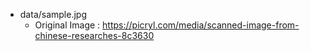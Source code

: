 - data/sample.jpg
  - Original Image : https://picryl.com/media/scanned-image-from-chinese-researches-8c3630